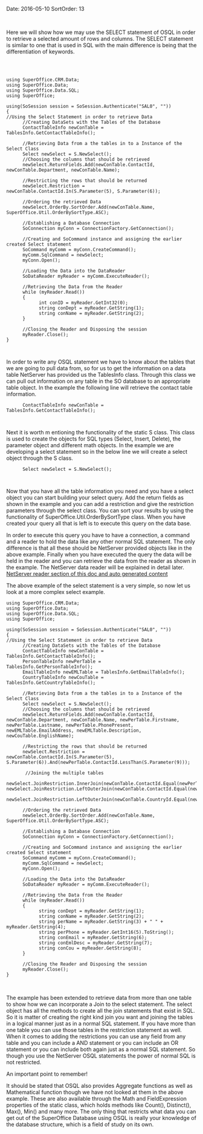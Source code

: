 Date: 2016-05-10
SortOrder: 13

 

Here we will show how we may use the SELECT statement of OSQL in order to retrieve a selected amount of rows and columns. The SELECT statement is similar to one that is used in SQL with the main difference is being that the differentiation of keywords.

 

```

using SuperOffice.CRM.Data;
using SuperOffice.Data;
using SuperOffice.Data.SQL;
using SuperOffice;
 
using(SoSession session = SoSession.Authenticate("SAL0", ""))
{
//Using the Select Statement in order to retrieve Data
      //Creating DataSets with the Tables of the Database
      ContactTableInfo newConTable =
TablesInfo.GetContactTableInfo();
 
      //Retrieving Data from a the tables in to a Instance of the
Select Class
      Select newSelect = S.NewSelect();
      //Choosing the columns that should be retrieved
      newSelect.ReturnFields.Add(newConTable.ContactId,
newConTable.Department, newConTable.Name);
 
      //Restricting the rows that should be returned
      newSelect.Restriction =
newConTable.ContactId.In(S.Parameter(5), S.Parameter(6));
 
      //Ordering the retrieved Data
      newSelect.OrderBy.SortOrder.Add(newConTable.Name,
SuperOffice.Util.OrderBySortType.ASC);
 
      //Establishing a Database Connection
      SoConnection myConn = ConnectionFactory.GetConnection();
 
      //Creating and SoCommand instance and assigning the earlier
created Select statement
      SoCommand myComm = myConn.CreateCommand();
      myComm.SqlCommand = newSelect;
      myConn.Open();
 
      //Loading the Data into the DataReader
      SoDataReader myReader = myComm.ExecuteReader();
 
      //Retrieving the Data from the Reader
      while (myReader.Read())
      {
            int conID = myReader.GetInt32(0);
            string conDept = myReader.GetString(1);
            string conName = myReader.GetString(2);
      }
 
      //Closing the Reader and Disposing the session
      myReader.Close();
}

 
```

In order to write any OSQL statement we have to know about the tables that we are going to pull data from, so for us to get the information on a data table NetServer has provided us the TablesInfo class. Through this class we can pull out information on any table in the SO database to an appropriate table object. In the example the following line will retrieve the contact table information.

```
      ContactTableInfo newConTable =
TablesInfo.GetContactTableInfo();

 
```

Next it is worth m entioning the functionality of the static S class. This class is used to create the objects for SQL types (Select, Insert, Delete), the parameter object and different math objects. In the example we are developing a select statement so in the below line we will create a select object through the S class.

```
      Select newSelect = S.NewSelect();

 
```

Now that you have all the table information you need and you have a select object you can start building your select query. Add the return fields as shown in the example and you can add a restriction and give the restriction parameters through the select class. You can sort your results by using the functionality of SuperOffice.Util.OrderBySortType class. When you have created your query all that is left is to execute this query on the data base.

In order to execute this query you have to have a connection, a command and a reader to hold the data like any other normal SQL statement. The only difference is that all these should be NetServer provided objects like in the above example. Finally when you have executed the query the data will be held in the reader and you can retrieve the data from the reader as shown in the example. The NetServer data reader will be explained in detail later.  [NetServer reader section of this doc and auto generated content](So%20Data%20Reader.htm) 

The above example of the select statement is a very simple, so now let us look at a more complex select example.

```
using SuperOffice.CRM.Data;
using SuperOffice.Data;
using SuperOffice.Data.SQL;
using SuperOffice;
 
using(SoSession session = SoSession.Authenticate("SAL0", ""))
{
//Using the Select Statement in order to retrieve Data
      //Creating DataSets with the Tables of the Database
      ContactTableInfo newConTable =
TablesInfo.GetContactTableInfo();
      PersonTableInfo newPerTable =
TablesInfo.GetPersonTableInfo();
      EmailTableInfo newEMLTable = TablesInfo.GetEmailTableInfo();
      CountryTableInfo newCouTable =
TablesInfo.GetCountryTableInfo();
 
      //Retrieving Data from a the tables in to a Instance of the
Select Class
      Select newSelect = S.NewSelect();
      //Choosing the columns that should be retrieved
      newSelect.ReturnFields.Add(newConTable.ContactId,
newConTable.Department, newConTable.Name, newPerTable.Firstname,
newPerTable.Lastname, newPerTable.PhonePresent,
newEMLTable.EmailAddress, newEMLTable.Description,
newCouTable.EnglishName);
 
      //Restricting the rows that should be returned
      newSelect.Restriction =
newConTable.ContactId.In(S.Parameter(5),
S.Parameter(6)).And(newPerTable.ContactId.LessThan(S.Parameter(9)));
 
       //Joining the multiple tables                            
     
newSelect.JoinRestriction.InnerJoin(newConTable.ContactId.Equal(newPerTable.ContactId));
newSelect.JoinRestriction.LeftOuterJoin(newConTable.ContactId.Equal(newEMLTable.ContactId));
 
newSelect.JoinRestriction.LeftOuterJoin(newConTable.CountryId.Equal(newCouTable.CountryId));
 
      //Ordering the retrieved Data
      newSelect.OrderBy.SortOrder.Add(newConTable.Name,
SuperOffice.Util.OrderBySortType.ASC);
 
      //Establishing a Database Connection
      SoConnection myConn = ConnectionFactory.GetConnection();
 
      //Creating and SoCommand instance and assigning the earlier
created Select statement
      SoCommand myComm = myConn.CreateCommand();
      myComm.SqlCommand = newSelect;
      myConn.Open();
 
      //Loading the Data into the DataReader
      SoDataReader myReader = myComm.ExecuteReader();
 
      //Retrieving the Data from the Reader
      while (myReader.Read())
      {
            string conDept = myReader.GetString(1);
            string conName = myReader.GetString(2);
            string perName = myReader.GetString(3) + " " +
myReader.GetString(4);
            string perPhone = myReader.GetInt16(5).ToString();
            string conEmail = myReader.GetString(6);
            string conEmlDesc = myReader.GetString(7);
            string conCou = myReader.GetString(8);
      }
 
      //Closing the Reader and Disposing the session
      myReader.Close();
}
```

 

The example has been extended to retrieve data from more than one table to show how we can incorporate a Join to the select statement. The select object has all the methods to create all the join statements that exist in SQL. So it is matter of creating the right kind join you want and joining the tables in a logical manner just as in a normal SQL statement. If you have more than one table you can use those tables in the restriction statement as well. When it comes to adding the restrictions you can use any field from any table and you can include a AND statement or you can include an OR statement or you can include both again just as a normal SQL statement. So though you use the NetServer OSQL statements the power of normal SQL is not restricted.

An important point to remember!

It should be stated that OSQL also provides Aggregate functions as well as Mathematical function though we have not looked at them in the above example. These are also available through the Math and FieldExpression properties of the static class, which holds methods like Count(), Distinct(), Max(), Min() and many more. The only thing that restricts what data you can get out of the SuperOffice Database using OSQL is really your knowledge of the database structure, which is a field of study on its own.
